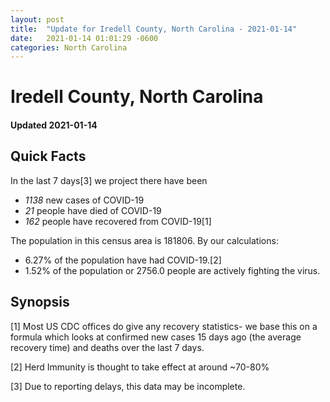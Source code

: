 ```yaml
---
layout: post
title:  "Update for Iredell County, North Carolina - 2021-01-14"
date:   2021-01-14 01:01:29 -0600
categories: North Carolina
---
```


# Iredell County, North Carolina
#### Updated 2021-01-14

## Quick Facts

In the last 7 days[3] we project there have been
- *1138* new cases of COVID-19
- *21* people have died of COVID-19
- *162* people have recovered from COVID-19[1]

The population in this census area is 181806. By our calculations:
- 6.27% of the population have had COVID-19.[2]
- 1.52% of the population or 2756.0 people are actively fighting the virus.

## Synopsis




[1] Most US CDC offices do give any recovery statistics- we base this on a formula which looks at confirmed new cases
15 days ago (the average recovery time) and deaths over the last 7 days.

[2] Herd Immunity is thought to take effect at around ~70-80%

[3] Due to reporting delays, this data may be incomplete.
 
    